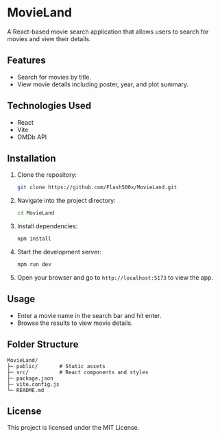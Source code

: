 # MovieLand

A React-based movie search application that allows users to search for movies and view their details.

## Features

* Search for movies by title.
* View movie details including poster, year, and plot summary.

## Technologies Used

* React
* Vite
* OMDb API

## Installation

1. Clone the repository:

   ```bash
   git clone https://github.com/Flash500x/MovieLand.git
   ```

2. Navigate into the project directory:

   ```bash
   cd MovieLand
   ```

3. Install dependencies:

   ```bash
   npm install
   ```

4. Start the development server:

   ```bash
   npm run dev
   ```

5. Open your browser and go to `http://localhost:5173` to view the app.

## Usage

* Enter a movie name in the search bar and hit enter.
* Browse the results to view movie details.

## Folder Structure

```
MovieLand/
├─ public/       # Static assets
├─ src/          # React components and styles
├─ package.json
├─ vite.config.js
└─ README.md
```

## License

This project is licensed under the MIT License.
